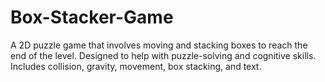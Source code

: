 # Box-Stacker-Game
A 2D puzzle game that involves moving and stacking boxes to reach the end of the level. Designed to help with puzzle-solving and cognitive skills.
Includes collision, gravity, movement, box stacking, and text.
